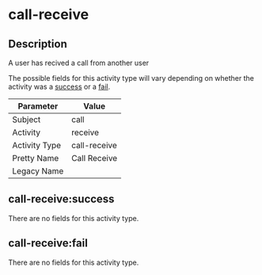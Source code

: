 call-receive
============

Description
-----------
A user has recived a call from another user

The possible fields for this activity type will vary depending on whether the activity was a [success](#call-receivesuccess) or a [fail](#call-receivefail).

| Parameter     | Value        |
| ------------- | ------------ |
| Subject       | call         |
| Activity      | receive      |
| Activity Type | call-receive |
| Pretty Name   | Call Receive |
| Legacy Name   |              |

call-receive:success
--------------------

There are no fields for this activity type.


call-receive:fail
-----------------

There are no fields for this activity type.
